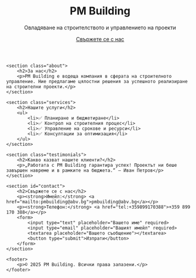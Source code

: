 <!DOCTYPE html>
<html lang="bg">
<head>
    <meta charset="UTF-8">
    <meta name="viewport" content="width=device-width, initial-scale=1.0">
    <title>PM Building – Управление на строителни проекти</title>
    <link rel="stylesheet" href="styles.css">
</head>
<body>
    <header>
        <h1>PM Building</h1>
        <p>Овладяване на строителството и управлението на проекти</p>
        <a href="#contact" class="cta-button">Свържете се с нас</a>
    </header>

    <section class="about">
        <h2>За нас</h2>
        <p>PM Building е водеща компания в сферата на строителното управление. Ние предлагаме цялостни решения за успешното реализиране на строителни проекти.</p>
    </section>

    <section class="services">
        <h2>Нашите услуги</h2>
        <ul>
            <li>✅ Планиране и бюджетиране</li>
            <li>✅ Контрол на строителния процес</li>
            <li>✅ Управление на срокове и ресурси</li>
            <li>✅ Консултации за оптимизация</li>
        </ul>
    </section>

    <section class="testimonials">
        <h2>Какво казват нашите клиенти?</h2>
        <p>„Работата с PM Building гарантира успех! Проектът ни беше завършен навреме и в рамките на бюджета.“ – Иван Петров</p>
    </section>

    <section id="contact">
        <h2>Свържете се с нас</h2>
        <p><strong>Имейл:</strong> <a href="mailto:pmbuilding@abv.bg">pmbuilding@abv.bg</a></p>
        <p><strong>Телефон:</strong> <a href="tel:+359899170388">+359 899 170 388</a></p>
        <form>
            <input type="text" placeholder="Вашето име" required>
            <input type="email" placeholder="Вашият имейл" required>
            <textarea placeholder="Вашето съобщение"></textarea>
            <button type="submit">Изпрати</button>
        </form>
    </section>

    <footer>
        <p>© 2025 PM Building. Всички права запазени.</p>
    </footer>
</body>
</html>
